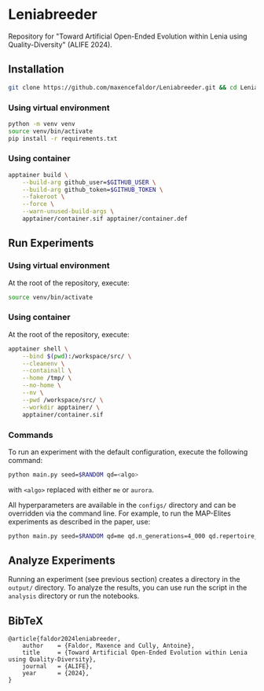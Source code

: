 # Leniabreeder

Repository for "Toward Artificial Open-Ended Evolution within Lenia using Quality-Diversity" (ALIFE 2024).

## Installation

```bash
git clone https://github.com/maxencefaldor/Leniabreeder.git && cd Leniabreeder
```

### Using virtual environment

```bash
python -m venv venv
source venv/bin/activate
pip install -r requirements.txt
```

### Using container

```bash
apptainer build \
	--build-arg github_user=$GITHUB_USER \
	--build-arg github_token=$GITHUB_TOKEN \
	--fakeroot \
	--force \
	--warn-unused-build-args \
	apptainer/container.sif apptainer/container.def
```

## Run Experiments

### Using virtual environment

At the root of the repository, execute:
```bash
source venv/bin/activate
```

### Using container

At the root of the repository, execute:
```bash
apptainer shell \
	--bind $(pwd):/workspace/src/ \
	--cleanenv \
	--containall \
	--home /tmp/ \
	--no-home \
	--nv \
	--pwd /workspace/src/ \
	--workdir apptainer/ \
	apptainer/container.sif
```

### Commands

To run an experiment with the default configuration, execute the following command:
```bash
python main.py seed=$RANDOM qd=<algo>
```
with `<algo>` replaced with either `me` or `aurora`.

All hyperparameters are available in the `configs/` directory and can be overridden via the command line. For example, to run the MAP-Elites experiments as described in the paper, use:
```bash
python main.py seed=$RANDOM qd=me qd.n_generations=4_000 qd.repertoire_size=32_000 qd.fitness=pos_linear_velocity_avg qd.descriptor=[color] qd.descriptor_min=[0.,0.,0.] qd.descriptor_max=[1.,1.,1.]
```

## Analyze Experiments

Running an experiment (see previous section) creates a directory in the `output/` directory. To analyze the results, you can use run the script in the `analysis` directory or run the notebooks.

## BibTeX

```
@article{faldor2024leniabreeder,
	author    = {Faldor, Maxence and Cully, Antoine},
	title     = {Toward Artificial Open-Ended Evolution within Lenia using Quality-Diversity},
	journal   = {ALIFE},
	year      = {2024},
}
```

